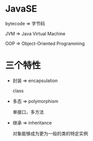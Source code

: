 # JavaSE

bytecode => 字节码

JVM => Java Virtual Machine

OOP => Object-Oriented Programming

# 三个特性
* 封装 => encapsulation
    
    class
    
* 多态 => polymorphism
    
    单接口，多方法

* 继承 => inheritance
    
    对象能够成为更为一般的类的特定实例



